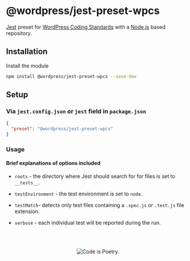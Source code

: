 # @wordpress/jest-preset-wpcs

[Jest](https://facebook.github.io/jest/) preset for [WordPress Coding Standards](https://github.com/WordPress-Coding-Standards) with a [Node.js](https://nodejs.org/en/) based repository.

## Installation

Install the module

```bash
npm install @wordpress/jest-preset-wpcs --save-dev
```

## Setup

### Via `jest.config.json` or `jest` field in `package.json`

```json
{
  "preset": "@wordpress/jest-preset-wpcs"
}
```

### Usage

#### Brief explanations of options included

* `roots` - the directory where Jest should search for for files is set to `__tests__`.

* `testEnvironment` - the test environment is set to `node`.

* `testMatch`- detects only test files containing a `.spec.js` or `.test.js` file extension.

* `verbose` - each individual test will be reported during the run.

<br/><br/><p align="center"><img src="https://s.w.org/style/images/codeispoetry.png?1" alt="Code is Poetry." /></p>
